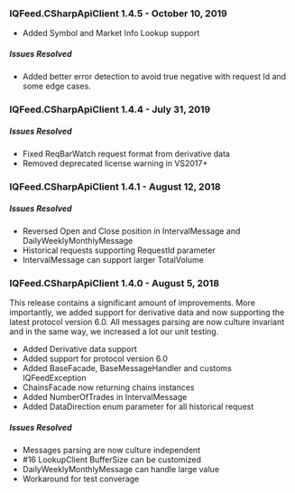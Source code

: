 ### IQFeed.CSharpApiClient 1.4.5 - October 10, 2019
* Added Symbol and Market Info Lookup support

##### Issues Resolved
 * Added better error detection to avoid true negative with request Id and some edge cases.

### IQFeed.CSharpApiClient 1.4.4 - July 31, 2019
##### Issues Resolved
 * Fixed ReqBarWatch request format from derivative data
 * Removed deprecated license warning in VS2017+

### IQFeed.CSharpApiClient 1.4.1 - August 12, 2018
##### Issues Resolved
 * Reversed Open and Close position in IntervalMessage and DailyWeeklyMonthlyMessage
 * Historical requests supporting RequestId parameter
 * IntervalMessage can support larger TotalVolume

### IQFeed.CSharpApiClient 1.4.0 - August 5, 2018
This release contains a significant amount of improvements. More importantly, we added support
for derivative data and now supporting the latest protocol version 6.0. All messages parsing are
 now culture invariant and in the same way, we increased a lot our unit testing.

* Added Derivative data support
* Added support for protocol version 6.0
* Added BaseFacade, BaseMessageHandler and customs IQFeedException
* ChainsFacade now returning chains instances
* Added NumberOfTrades in IntervalMessage
* Added DataDirection enum parameter for all historical request


##### Issues Resolved
 * Messages parsing are now culture independent
 * #16 LookupClient BufferSize can be customized
 * DailyWeeklyMonthlyMessage can handle large value
 * Workaround for test converage